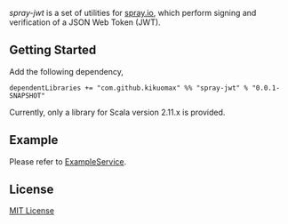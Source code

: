 *spray-jwt* is a set of utilities for [spray.io](http://spray.io), which perform signing and verification of a JSON Web Token (JWT).

Getting Started
---------------

Add the following dependency,

	dependentLibraries += "com.github.kikuomax" %% "spray-jwt" % "0.0.1-SNAPSHOT"

Currently, only a library for Scala version 2.11.x is provided.

Example
-------

Please refer to [ExampleService](src/test/scala/com/github/kikuomax/spray/jwt/ExampleService.scala).

License
-------

[MIT License](http://opensource.org/licenses/MIT)
